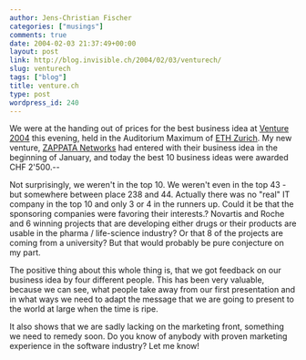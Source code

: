 ```yaml
---
author: Jens-Christian Fischer
categories: ["musings"]
comments: true
date: 2004-02-03 21:37:49+00:00
layout: post
link: http://blog.invisible.ch/2004/02/03/venturech/
slug: venturech
tags: ["blog"]
title: venture.ch
type: post
wordpress_id: 240
---
```


We were at the handing out of prices for the best business idea at [Venture 2004](http://venture.ch) this evening, held in the Auditorium Maximum of [ETH  Zurich](http://www.ethz.ch). My new venture, [ZAPPATA Networks](http://www.zappatanetworks.com/) had entered with their business idea in the beginning of January, and today the best 10 business ideas were awarded CHF 2'500.--

Not surprisingly, we weren't in the top 10. We weren't even in the top 43 - but somewhere between place 238 and 44. Actually there was no "real" IT company in the top 10 and only 3 or 4 in the runners up. Could it be that the sponsoring companies were favoring their interests.? Novartis and Roche and 6 winning projects that are developing either drugs or their products are usable in the pharma / life-science industry? Or that 8 of the projects are coming from a university? But that would probably be pure conjecture on my part. 

The positive thing about this whole thing is, that we got feedback on our business idea by four different people. This has been very valuable, because we can see, what people take away from our first presentation and in what ways we need to adapt the message that we are going to present to the world at large when the time is ripe.

It also shows that we are sadly lacking on the marketing front, something we need to remedy soon. Do you know of anybody with proven marketing experience in the software industry? Let me know!
